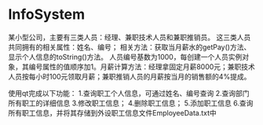 # InfoSystem
某小型公司，主要有三类人员：经理、兼职技术人员和兼职推销员。
这三类人员共同拥有的相关属性：姓名、编号； 相关方法：获取当月薪水的getPay()方法、显示个人信息的toString()方法。
人员编号基数为1000，每创建一个人员实例对象，其编号属性的值顺序加1。月薪计算方法：经理拿固定月薪8000元；兼职技术人员按每小时100元领取月薪；兼职推销人员的月薪按当月的销售额的4%提成。

使用qt完成以下功能：
1.查询职工个人信息，可通过姓名、编号查询 
2.查询部门所有职工的详细信息 
3.修改职工信息；
4.删除职工信息； 
5.添加职工信息
6.查询所有职工信息，并将其存储到外设职工信息文件EmployeeData.txt中

